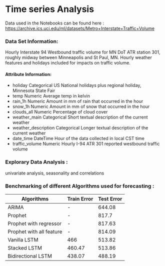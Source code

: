 # Time series Analysis
Data used in the Notebooks can be found here : https://archive.ics.uci.edu/ml/datasets/Metro+Interstate+Traffic+Volume


### Data Set Information:

Hourly Interstate 94 Westbound traffic volume for MN DoT ATR station 301, roughly midway between Minneapolis and St Paul, MN. Hourly weather features and holidays included for impacts on traffic volume.


#### Attribute Information:

- holiday Categorical US National holidays plus regional holiday, Minnesota State Fair
- temp Numeric Average temp in kelvin
- rain_1h Numeric Amount in mm of rain that occurred in the hour
- snow_1h Numeric Amount in mm of snow that occurred in the hour
- clouds_all Numeric Percentage of cloud cover
- weather_main Categorical Short textual description of the current weather
- weather_description Categorical Longer textual description of the current weather
- date_time DateTime Hour of the data collected in local CST time
- traffic_volume Numeric Hourly I-94 ATR 301 reported westbound traffic volume



### Explorary Data Analysis :
univariate analysis, seasonality and correlations

### Benchmarking of different Algorithms used for forecasting : 

| Algorithms               	| Train Error 	| Test Error 	|
|--------------------------	|-------------	|------------	|
| ARIMA                    	|      -      	|   644.08   	|
| Prophet                  	|      -      	|    817.7   	|
| Prophet with regressor   	|      -      	|   817.63   	|
| Prophet with all feature 	|      -      	|   814.09   	|
| Vanilla LSTM             	|     466     	|   513.82   	|
| Stacked LSTM             	|    460.47   	|   513.86   	|
| Bidirectional LSTM       	|    438.07   	|   488.19   	|
